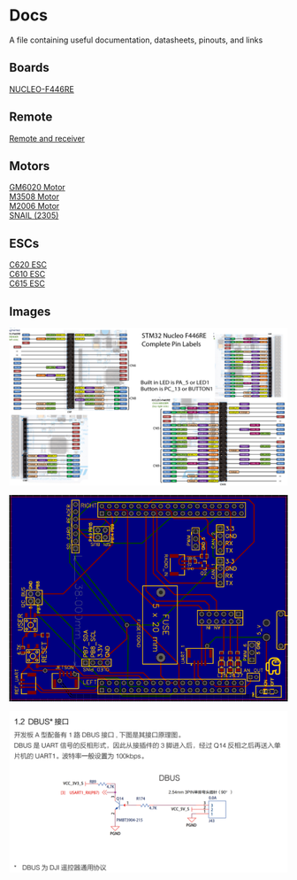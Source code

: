 # Docs
A file containing useful documentation, datasheets, pinouts, and links

## Boards
[NUCLEO-F446RE](https://os.mbed.com/platforms/ST-Nucleo-F446RE/)

## Remote
<a href="http://dl.djicdn.com/downloads/dt7/en/DT7&DR16_RC_System_User_Manual_v2.00_en.pdf" target="_blank" rel="noopener noreferrer">Remote and receiver</a><br>

## Motors
<a data-v-0d38c072="" href="https://rm-static.djicdn.com/tem/17348/RoboMaster GM6020 Brushless DC Motor User Guide.pdf" target="_blank">GM6020 Motor</a><br>
<a href="https://rm-static.djicdn.com/tem/17348/RoboMaster M3508 P19 Brushless DC Gear Motor V1.0.pdf" target="_blank">M3508 Motor</a><br>
<a href="https://rm-static.djicdn.com/tem/17348/RM M2006 P36直流无刷减速电机使用说明.pdf" target="_blank">M2006 Motor</a><br>
<a href="https://rm-static.djicdn.com/tem/17348/RoboMaster Snail 2305 Brushless DC Motor User Guide.pdf" target="_blank">SNAIL (2305)</a><br>

## ESCs
<a href="https://rm-static.djicdn.com/tem/17348/RoboMaster C620 Brushless DC Motor Speed Controller V1.01.pdf" target="_blank">C620 ESC</a><br>
<a href="https://rm-static.djicdn.com/tem/17348/RoboMaster C610 Brushless DC Motor Speed Controller User Guide.pdf" target="_blank">C610 ESC</a><br>
<a href="https://rm-static.djicdn.com/tem/17348/RoboMaster C615 Brushless DC Motor Speed Controller User Guide.pdf" target="_blank">C615 ESC</a><br>


## Images
![](.assets/STM32_Nucleo_F446Re_Pinout.png)

![](.assets/breakout_board.png)

![](.assets/DBUS_circuit.png)
